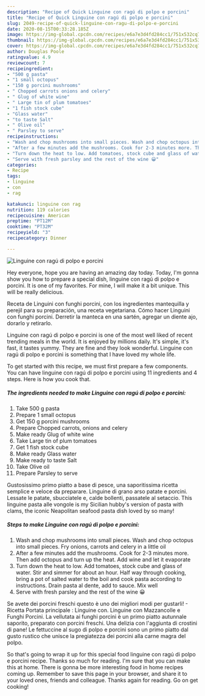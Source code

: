 ```yaml
---
description: "Recipe of Quick Linguine con ragú di polpo e porcini"
title: "Recipe of Quick Linguine con ragú di polpo e porcini"
slug: 2049-recipe-of-quick-linguine-con-ragu-di-polpo-e-porcini
date: 2020-08-15T00:33:28.185Z
image: https://img-global.cpcdn.com/recipes/e6a7e3d4fd284cc1/751x532cq70/linguine-con-ragu-di-polpo-e-porcini-recipe-main-photo.jpg
thumbnail: https://img-global.cpcdn.com/recipes/e6a7e3d4fd284cc1/751x532cq70/linguine-con-ragu-di-polpo-e-porcini-recipe-main-photo.jpg
cover: https://img-global.cpcdn.com/recipes/e6a7e3d4fd284cc1/751x532cq70/linguine-con-ragu-di-polpo-e-porcini-recipe-main-photo.jpg
author: Douglas Poole
ratingvalue: 4.9
reviewcount: 7
recipeingredient:
- "500 g pasta"
- "1 small octopus"
- "150 g porcini mushrooms"
- " Chopped carrots onions and celery"
- " Glug of white wine"
- " Large tin of plum tomatoes"
- "1 fish stock cube"
- "Glass water"
- "to taste Salt"
- " Olive oil"
- " Parsley to serve"
recipeinstructions:
- "Wash and chop mushrooms into small pieces. Wash and chop octopus into small pieces. Fry onions, carrots and celery in a little oil"
- "After a few minutes add the mushrooms. Cook for 2-3 minutes more. Then add octopus and turn up the heat. Add wine and let it evaporate"
- "Turn down the heat to low. Add tomatoes, stock cube and glass of water. Stir and simmer for about an hour. Half way through cooking, bring a pot of salted water to the boil and cook pasta according to instructions. Drain pasta al dente, add to sauce. Mix well"
- "Serve with fresh parsley and the rest of the wine 😀"
categories:
- Recipe
tags:
- linguine
- con
- rag

katakunci: linguine con rag 
nutrition: 119 calories
recipecuisine: American
preptime: "PT12M"
cooktime: "PT32M"
recipeyield: "3"
recipecategory: Dinner

---
```



![Linguine con ragú di polpo e porcini](https://img-global.cpcdn.com/recipes/e6a7e3d4fd284cc1/751x532cq70/linguine-con-ragu-di-polpo-e-porcini-recipe-main-photo.jpg)

Hey everyone, hope you are having an amazing day today. Today, I'm gonna show you how to prepare a special dish, linguine con ragú di polpo e porcini. It is one of my favorites. For mine, I will make it a bit unique. This will be really delicious.

Receta de Linguini con funghi porcini, con los ingredientes mantequilla y perejil para su preparación, una receta vegetariana. Cómo hacer Linguini con funghi porcini. Derretir la manteca en una sartén, agregar un diente ajo, dorarlo y retirarlo.

Linguine con ragú di polpo e porcini is one of the most well liked of recent trending meals in the world. It is enjoyed by millions daily. It's simple, it's fast, it tastes yummy. They are fine and they look wonderful. Linguine con ragú di polpo e porcini is something that I have loved my whole life.


To get started with this recipe, we must first prepare a few components. You can have linguine con ragú di polpo e porcini using 11 ingredients and 4 steps. Here is how you cook that.

<!--inarticleads1-->

##### The ingredients needed to make Linguine con ragú di polpo e porcini:

1. Take 500 g pasta
1. Prepare 1 small octopus
1. Get 150 g porcini mushrooms
1. Prepare  Chopped carrots, onions and celery
1. Make ready  Glug of white wine
1. Take  Large tin of plum tomatoes
1. Get 1 fish stock cube
1. Make ready Glass water
1. Make ready to taste Salt
1. Take  Olive oil
1. Prepare  Parsley to serve


Gustosissimo primo piatto a base di pesce, una saporitissima ricetta semplice e veloce da preparare. Linguine di grano arso patate e porcini. Lessate le patate, sbucciatele e, calde bollenti, passatele al setaccio. This linguine pasta alle vongole is my Sicilian hubby&#39;s version of pasta with clams, the iconic Neapolitan seafood pasta dish loved by so many! 

<!--inarticleads2-->

##### Steps to make Linguine con ragú di polpo e porcini:

1. Wash and chop mushrooms into small pieces. Wash and chop octopus into small pieces. Fry onions, carrots and celery in a little oil
1. After a few minutes add the mushrooms. Cook for 2-3 minutes more. Then add octopus and turn up the heat. Add wine and let it evaporate
1. Turn down the heat to low. Add tomatoes, stock cube and glass of water. Stir and simmer for about an hour. Half way through cooking, bring a pot of salted water to the boil and cook pasta according to instructions. Drain pasta al dente, add to sauce. Mix well
1. Serve with fresh parsley and the rest of the wine 😀


Se avete dei porcini freschi questo è uno dei migliori modi per gustarli! - Ricetta Portata principale : Linguine con. Linguine con Mazzancolle e Funghi Porcini. La vellutata ai funghi porcini è un primo piatto autunnale saporito, preparato con porcini freschi. Una delizia con l&#39;aggiunta di crostini di pane! Le fettuccine al sugo di polpo e porcini sono un primo piatto dal gusto rustico che unisce la pregiatezza dei porcini alla carne magra del polpo. 

So that's going to wrap it up for this special food linguine con ragú di polpo e porcini recipe. Thanks so much for reading. I'm sure that you can make this at home. There is gonna be more interesting food in home recipes coming up. Remember to save this page in your browser, and share it to your loved ones, friends and colleague. Thanks again for reading. Go on get cooking!

